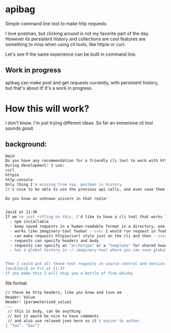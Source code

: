 # apibag
Simple command line tool to make http requests

I love postman, but clicking around is not my favorite part of the day. However its persistent history and collections are cool features are something to miss when using cli tools, like httpie or curl.

Let's  see if the same experience can be built in command line.

## Work in progress

apibag can make post and get requests currently, with persistent history, but that's about it! It's a work in progress.

# How this will work?

I don't know. I'm just trying different ideas. So far an immersive cli tool sounds good.
## background:
```bash
Omid
Do you have any recommendation for a friendly cli tool to work with http end points?
During development? I use:
curl
httpie
http-console
Only thing I'm missing from say, postman is history.
It's nice to be able to use the previous api calls, and even save them for ever.

Do you know an unknown unicorn in that realm?


JaniE at 11:36
If we're just riffing on this, I'd like to have a cli tool that works like:
  - npm installable
  - keep saved requests in a human-readable format in a directory, one per file, and can be parameterized and parameters provided on command line tool
  - works like imaginary-tool foobar --user 1 would run request in foobar.txt (or whatever format) and fill in template paremeter {user}
  - can make requests httpie/curl style just on the cli and then --save to imaginary-tool file format for later use
  - requests can specify headers and body
  - requests can specify an "archetype" or a "template" for shared headers for all of them, so they don't need to be duplicated (e.g. if I want all my requests to be json with certain headers)
  - has a global history in ~/.imaginary-tool where you can save global templates for cross-project user


Then I could put all those test requests in source control and version them properly, which you can do with postman, but the format is not super readable
JaniEJaniE on Fri at 11:37
If you make this I will ship you a bottle of fine whisky

```
file format

```bash
// these be http headers, like you know and love em
Header: Value
Header: {parameterized_value}
---
 // this is body, can be anything
 // but it would be nice to have comments
 // and also use relaxed-json here so it's easier to author
{ "foo": "bar"}
```

